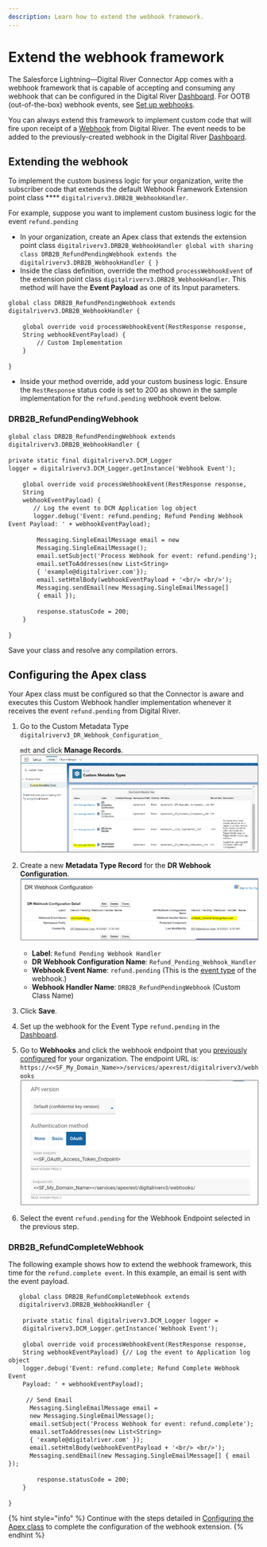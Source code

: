 ```yaml
---
description: Learn how to extend the webhook framework.
---
```


# Extend the webhook framework

The Salesforce Lightning—Digital River Connector App comes with a webhook framework that is capable of accepting and consuming any webhook that can be configured in the Digital River [Dashboard](https://docs.digitalriver.com/digital-river-api/administration/dashboard). For OOTB (out-of-the-box) webhook events, see [Set up webhooks](../integrate-the-salesforce-lightning-app/step-11-set-up-webhooks.md).

You can always extend this framework to implement custom code that will fire upon receipt of a [Webhook](https://docs.digitalriver.com/digital-river-api/events-and-webhooks-1/webhooks) from Digital River. The event needs to be added to the previously-created webhook in the Digital River [Dashboard](https://docs.digitalriver.com/digital-river-api/administration/dashboard).&#x20;

## Extending the webhook

To implement the custom business logic for your organization, write the subscriber code that extends the default Webhook Framework Extension point class **** `digitalriverv3.DRB2B_WebhookHandler`.

For example, suppose you want to implement custom business logic for the event `refund.pending`

* In your organization, create an Apex class that extends the extension point class `digitalriverv3.DRB2B_WebhookHandler global with sharing class DRB2B_RefundPendingWebhook extends the digitalriverv3.DRB2B_WebhookHandler { }`
* Inside the class definition, override the method `processWebhookEvent` of the extension point class `digitalriverv3.DRB2B_WebhookHandler`. This method will have the **Event Payload** as one of its Input parameters.

```
global class DRB2B_RefundPendingWebhook extends 
digitalriverv3.DRB2B_WebhookHandler {
    
    global override void processWebhookEvent(RestResponse response, 
    String webhookEventPayload) {
        // Custom Implementation
    }
 
}
```

* Inside your method override, add your custom business logic. Ensure the `RestResponse` status code is set to 200 as shown in the sample implementation for the `refund.pending` webhook event below.

### DRB2B\_RefundPendingWebhook

```
global class DRB2B_RefundPendingWebhook extends 
digitalriverv3.DRB2B_WebhookHandler {
 
private static final digitalriverv3.DCM_Logger 
logger = digitalriverv3.DCM_Logger.getInstance('Webhook Event');
        
    global override void processWebhookEvent(RestResponse response, 
    String 
    webhookEventPayload) {
       // Log the event to DCM Application log object
       logger.debug('Event: refund.pending; Refund Pending Webhook 
Event Payload: ' + webhookEventPayload);
       
        Messaging.SingleEmailMessage email = new 
        Messaging.SingleEmailMessage();
        email.setSubject('Process Webhook for event: refund.pending');
        email.setToAddresses(new List<String> 
        { 'example@digitalriver.com'});
        email.setHtmlBody(webhookEventPayload + '<br/> <br/>');
        Messaging.sendEmail(new Messaging.SingleEmailMessage[] 
        { email });
        
        response.statusCode = 200;
    }
 
}
```

Save your class and resolve any compilation errors.&#x20;

## Configuring the Apex class

Your Apex class must be configured so that the Connector is aware and executes this Custom Webhook handler implementation whenever it receives the event `refund.pending` from Digital River.

1.  Go to the Custom Metadata Type `digitalriverv3_DR_Webhook_Configuration_`

    `mdt` and click **Manage Records**. \
    ![](<../.gitbook/assets/Custom metadata type.png>)&#x20;
2. Create a new **Metadata Type Record** for the **DR Webhook Configuration**. \
   ![](<../.gitbook/assets/Refund pending webhook handler.png>)&#x20;
   * **Label**: `Refund Pending Webhook Handler` &#x20;
   * **DR Webhook Configuration Name**: `Refund_Pending_Webhook_Handler`
   * **Webhook Event Name**: `refund.pending` (This is the [event type](https://docs.digitalriver.com/digital-river-api/events-and-webhooks-1/events-1/event-types) of the webhook.)
   * **Webhook Handler Name**: `DRB2B_RefundPendingWebhook` (Custom Class Name)&#x20;
3. Click **Save**.
4. Set up the webhook for the Event Type `refund.pending` in the [Dashboard](https://docs.digitalriver.com/digital-river-api/administration/dashboard).
5. Go to **Webhooks** and click the webhook endpoint that you [previously configured](../integrate-the-salesforce-lightning-app/step-11-set-up-webhooks.md) for your organization. The endpoint URL is: `https://<<SF_My_Domain_Name>>/services/apexrest/digitalriverv3/webhooks`\
   &#x20;![](<../.gitbook/assets/OAuth integration 3.png>)&#x20;
6. Select the event `refund.pending` for the Webhook Endpoint selected in the previous step. &#x20;

### DRB2B\_RefundCompleteWebhook

The following example shows how to extend the webhook framework, this time for the `refund.complete event`. In this example, an email is sent with the event payload.

```
   global class DRB2B_RefundCompleteWebhook extends 
   digitalriverv3.DRB2B_WebhookHandler {
 
    private static final digitalriverv3.DCM_Logger logger = 
    digitalriverv3.DCM_Logger.getInstance('Webhook Event');
        
    global override void processWebhookEvent(RestResponse response, 
    String webhookEventPayload) {// Log the event to Application log object
    logger.debug('Event: refund.complete; Refund Complete Webhook Event 
    Payload: ' + webhookEventPayload);

     // Send Email
      Messaging.SingleEmailMessage email = 
      new Messaging.SingleEmailMessage();
      email.setSubject('Process Webhook for event: refund.complete');
      email.setToAddresses(new List<String> 
      { 'example@digitalriver.com' });
      email.setHtmlBody(webhookEventPayload + '<br/> <br/>');
      Messaging.sendEmail(new Messaging.SingleEmailMessage[] { email });
        
        response.statusCode = 200;
    }
 
}

```

{% hint style="info" %}
Continue with the steps detailed in [Configuring the Apex class](extend-the-webhook-framework.md#configuring-the-apex-class) to complete the configuration of the webhook extension.
{% endhint %}
